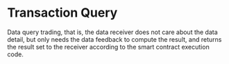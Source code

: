 # Transaction Query 

Data query trading, that is, the data receiver does not care about the data detail, but only needs the data feedback to compute the result, and returns the result set to the receiver according to the smart contract execution code.